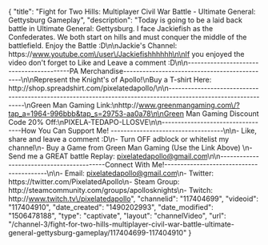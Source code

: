 {
    "title": "Fight for Two Hills: Multiplayer Civil War Battle - Ultimate General: Gettysburg Gameplay",
    "description": "Today is going to be a laid back battle in Ultimate General: Gettysburg.  I face Jackiefish as the Confederates.  We both start on hills and must conquer the middle of the battlefield.  Enjoy the Battle :D\n\nJackie's Channel: https:\/\/www.youtube.com\/user\/Jackiefishhhhhh\n\nIf you enjoyed the video don't forget to Like and Leave a comment :D\n\n-----------------------------------------PA Merchandise----------------------------------------------\n\nRepresent the Knight's of Apollo!\nBuy a T-shirt Here: http:\/\/shop.spreadshirt.com\/pixelatedapollo\/\n\n---------------------------------------------------------------------------------------------------------------\nGreen Man Gaming Link:\nhttp:\/\/www.greenmangaming.com\/?tap_a=1964-996bbb&tap_s=29753-aa0a78\n\nGreen Man Gaming Discount Code 20% Off:\nPIXELA-TEDAPO-LLOSVE\n\n----------------------------------How You Can Support Me! -----------------------------------\n\n- Like, share and leave a comment :D\n- Turn OFF adblock or whitelist my channel\n- Buy a Game from Green Man Gaming (Use the Link Above) \n- Send me a GREAT battle Replay: pixelatedapollo@gmail.com\n\n------------------------------------------Connect With Me!-----------------------------------------\n\n- Email: pixelatedapollo@gmail.com\n- Twitter: https:\/\/twitter.com\/PixelatedApollo\n- Steam Group:  http:\/\/steamcommunity.com\/groups\/apollosknights\n- Twitch: http:\/\/www.twitch.tv\/pixelatedapollo",
    "channelid": "117404699",
    "videoid": "117404910",
    "date_created": "1490202993",
    "date_modified": "1506478188",
    "type": "captivate",
    "layout": "channelVideo",
    "url": "\/channel-3\/fight-for-two-hills-multiplayer-civil-war-battle-ultimate-general-gettysburg-gameplay\/117404699-117404910"
}